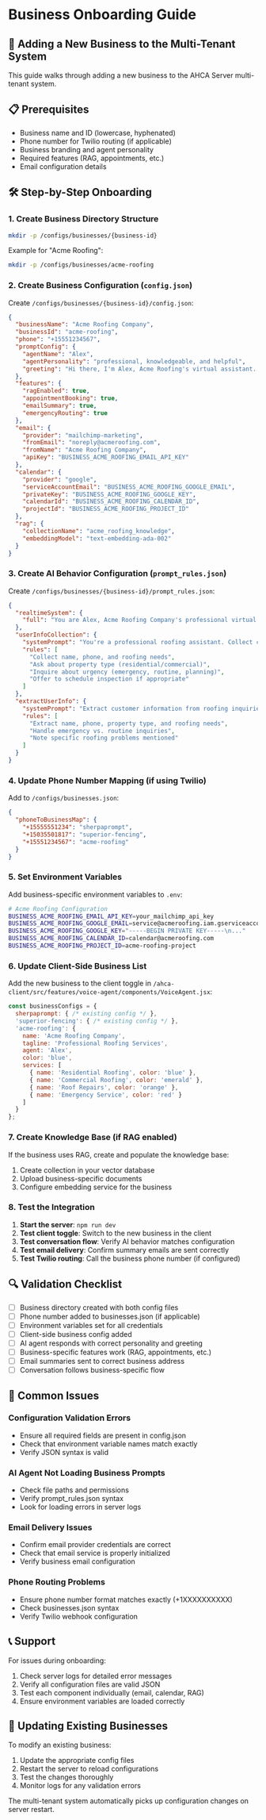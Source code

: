 # Business Onboarding Guide

## 🚀 Adding a New Business to the Multi-Tenant System

This guide walks through adding a new business to the AHCA Server multi-tenant system.

## 📋 Prerequisites

- Business name and ID (lowercase, hyphenated)
- Phone number for Twilio routing (if applicable)
- Business branding and agent personality
- Required features (RAG, appointments, etc.)
- Email configuration details

## 🛠️ Step-by-Step Onboarding

### 1. Create Business Directory Structure

```bash
mkdir -p /configs/businesses/{business-id}
```

Example for "Acme Roofing":
```bash
mkdir -p /configs/businesses/acme-roofing
```

### 2. Create Business Configuration (`config.json`)

Create `/configs/businesses/{business-id}/config.json`:

```json
{
  "businessName": "Acme Roofing Company",
  "businessId": "acme-roofing",
  "phone": "+15551234567",
  "promptConfig": {
    "agentName": "Alex",
    "agentPersonality": "professional, knowledgeable, and helpful",
    "greeting": "Hi there, I'm Alex, Acme Roofing's virtual assistant..."
  },
  "features": {
    "ragEnabled": true,
    "appointmentBooking": true,
    "emailSummary": true,
    "emergencyRouting": true
  },
  "email": {
    "provider": "mailchimp-marketing",
    "fromEmail": "noreply@acmeroofing.com",
    "fromName": "Acme Roofing Company",
    "apiKey": "BUSINESS_ACME_ROOFING_EMAIL_API_KEY"
  },
  "calendar": {
    "provider": "google",
    "serviceAccountEmail": "BUSINESS_ACME_ROOFING_GOOGLE_EMAIL",
    "privateKey": "BUSINESS_ACME_ROOFING_GOOGLE_KEY",
    "calendarId": "BUSINESS_ACME_ROOFING_CALENDAR_ID",
    "projectId": "BUSINESS_ACME_ROOFING_PROJECT_ID"
  },
  "rag": {
    "collectionName": "acme_roofing_knowledge",
    "embeddingModel": "text-embedding-ada-002"
  }
}
```

### 3. Create AI Behavior Configuration (`prompt_rules.json`)

Create `/configs/businesses/{business-id}/prompt_rules.json`:

```json
{
  "realtimeSystem": {
    "full": "You are Alex, Acme Roofing Company's professional virtual assistant. Your role is to help customers with roofing inquiries and schedule consultations.\n\nAcme Roofing Services:\n- Residential roofing\n- Commercial roofing\n- Roof repairs\n- Emergency roof services\n- Roof inspections\n\nYour Capabilities:\n- Answer questions about roofing services\n- Schedule roof inspections and consultations\n- Collect customer information\n- Handle emergency situations\n\nGuidelines:\n- Be professional and knowledgeable\n- Ask relevant questions about roofing needs\n- Offer to schedule inspections when appropriate\n- Handle emergency calls with urgency\n\nOpening behavior:\n- ALWAYS start with: \"Hi there, I'm Alex, Acme Roofing's virtual assistant. How can I help you with your roofing needs today?\""
  },
  "userInfoCollection": {
    "systemPrompt": "You're a professional roofing assistant. Collect customer information efficiently.",
    "rules": [
      "Collect name, phone, and roofing needs",
      "Ask about property type (residential/commercial)",
      "Inquire about urgency (emergency, routine, planning)",
      "Offer to schedule inspection if appropriate"
    ]
  },
  "extractUserInfo": {
    "systemPrompt": "Extract customer information from roofing inquiries.",
    "rules": [
      "Extract name, phone, property type, and roofing needs",
      "Handle emergency vs. routine inquiries",
      "Note specific roofing problems mentioned"
    ]
  }
}
```

### 4. Update Phone Number Mapping (if using Twilio)

Add to `/configs/businesses.json`:

```json
{
  "phoneToBusinessMap": {
    "+15555551234": "sherpaprompt",
    "+15035501817": "superior-fencing",
    "+15551234567": "acme-roofing"
  }
}
```

### 5. Set Environment Variables

Add business-specific environment variables to `.env`:

```bash
# Acme Roofing Configuration
BUSINESS_ACME_ROOFING_EMAIL_API_KEY=your_mailchimp_api_key
BUSINESS_ACME_ROOFING_GOOGLE_EMAIL=service@acmeroofing.iam.gserviceaccount.com
BUSINESS_ACME_ROOFING_GOOGLE_KEY="-----BEGIN PRIVATE KEY-----\n..."
BUSINESS_ACME_ROOFING_CALENDAR_ID=calendar@acmeroofing.com
BUSINESS_ACME_ROOFING_PROJECT_ID=acme-roofing-project
```

### 6. Update Client-Side Business List

Add the new business to the client toggle in `/ahca-client/src/features/voice-agent/components/VoiceAgent.jsx`:

```javascript
const businessConfigs = {
  sherpaprompt: { /* existing config */ },
  'superior-fencing': { /* existing config */ },
  'acme-roofing': {
    name: 'Acme Roofing Company',
    tagline: 'Professional Roofing Services',
    agent: 'Alex',
    color: 'blue',
    services: [
      { name: 'Residential Roofing', color: 'blue' },
      { name: 'Commercial Roofing', color: 'emerald' },
      { name: 'Roof Repairs', color: 'orange' },
      { name: 'Emergency Service', color: 'red' }
    ]
  }
};
```

### 7. Create Knowledge Base (if RAG enabled)

If the business uses RAG, create and populate the knowledge base:

1. Create collection in your vector database
2. Upload business-specific documents
3. Configure embedding service for the business

### 8. Test the Integration

1. **Start the server**: `npm run dev`
2. **Test client toggle**: Switch to the new business in the client
3. **Test conversation flow**: Verify AI behavior matches configuration
4. **Test email delivery**: Confirm summary emails are sent correctly
5. **Test Twilio routing**: Call the business phone number (if configured)

## 🔍 Validation Checklist

- [ ] Business directory created with both config files
- [ ] Phone number added to businesses.json (if applicable)
- [ ] Environment variables set for all credentials
- [ ] Client-side business config added
- [ ] AI agent responds with correct personality and greeting
- [ ] Business-specific features work (RAG, appointments, etc.)
- [ ] Email summaries sent to correct business address
- [ ] Conversation follows business-specific flow

## 🚨 Common Issues

### Configuration Validation Errors
- Ensure all required fields are present in config.json
- Check that environment variable names match exactly
- Verify JSON syntax is valid

### AI Agent Not Loading Business Prompts
- Check file paths and permissions
- Verify prompt_rules.json syntax
- Look for loading errors in server logs

### Email Delivery Issues
- Confirm email provider credentials are correct
- Check that email service is properly initialized
- Verify business email configuration

### Phone Routing Problems
- Ensure phone number format matches exactly (+1XXXXXXXXXX)
- Check businesses.json syntax
- Verify Twilio webhook configuration

## 📞 Support

For issues during onboarding:
1. Check server logs for detailed error messages
2. Verify all configuration files are valid JSON
3. Test each component individually (email, calendar, RAG)
4. Ensure environment variables are loaded correctly

## 🔄 Updating Existing Businesses

To modify an existing business:
1. Update the appropriate config files
2. Restart the server to reload configurations
3. Test the changes thoroughly
4. Monitor logs for any validation errors

The multi-tenant system automatically picks up configuration changes on server restart.
